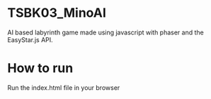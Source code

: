 # TSBK03_MinoAI
AI based labyrinth game made using javascript with phaser and the EasyStar.js API.

# How to run
Run the index.html file in your browser